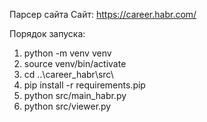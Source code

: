 Парсер сайта
Сайт: https://career.habr.com/

Порядок запуска:
1) python -m venv venv
2) source venv/bin/activate
3) cd ..\career_habr\src\
3) pip install -r requirements.pip
4) python src/main_habr.py 
5) python src/viewer.py
